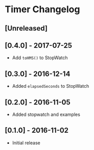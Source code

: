# Timer Changelog

## [Unreleased]

## [0.4.0] - 2017-07-25
- Add `toHMS()` to StopWatch

## [0.3.0] - 2016-12-14
- Added `elapsedSeconds` to StopWatch

## [0.2.0] - 2016-11-05
- Added stopwatch and examples

## [0.1.0] - 2016-11-02
- Initial release

